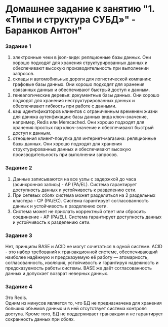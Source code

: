 # Домашнее задание к занятию "1. «Типы и структура СУБД»" - Баранков Антон"

### Задание 1
1. электронные чеки в json-виде: реляционные базы данных. Они хорошо подходят для хранения структурированных данных и обеспечивают высокую производительность при выполнении запросов.  
2. склады и автомобильные дороги для логистической компании: графовые базы данных. Они хорошо подходят для хранения связанных данных и обеспечивают быстрый доступ к данным.  
3. генеалогические деревья: документные базы данных. Они хорошо подходят для хранения неструктурированных данных и обеспечивают гибкость при работе с данными.  
4. кэш идентификаторов клиентов с ограниченным временем жизни для движка аутенфикации: базы данных вида ключ-значение, например, Redis или Memcached. Они хорошо подходят для хранения простых пар ключ-значение и обеспечивают быстрый доступ к данным.  
5. отношения клиент-покупка для интернет-магазина: реляционные базы данных. Они хорошо подходят для хранения структурированных данных и обеспечивают высокую производительность при выполнении запросов.  

### Задание 2
1. Данные записываются на все узлы с задержкой до часа (асинхронная запись) - AP (PA/EL). Cистема гарантирует доступность данных и устойчивость к разделению сети.  
2. При сетевых сбоях система может разделиться на 2 раздельных кластера - CP (PA/EC). Cистема гарантирует согласованность данных и устойчивость к разделению сети.  
3. Система может не прислать корректный ответ или сбросить соединение - AP (PA/EL). Cистема гарантирует доступность данных и устойчивость к разделению сети.  

### Задание 3
Нет, принципы BASE и ACID не могут сочетаться в одной системе. ACID - это набор требований к транзакционной системе, обеспечивающий наиболее надёжную и предсказуемую её работу — атомарность, согласованность, изоляция, устойчивость и гарантируя надежность и предсказуемость работы системы. BASE же даёт согласованность данных и допускает возврат неверных данных.

### Задание 4
Это Redis.  
Одним из минусов является то, что БД не предназначена для хранения больших объемов данных и в ней отсутствует система контроля доступа. Кроме того, БД не поддерживает транзакции и не гарантирует сохранность данных при сбоях.
